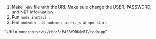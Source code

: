 1. Make `.env` file with the URI. Make sure change the USER, PASSWORD, and NET information. 
2. Run `node install .`
3. Run `nodemon .` or `nodemon index.js` or `npm start`

"URI = `mongodb+srv://chos5:PASSWORD@NET/todoapp`"